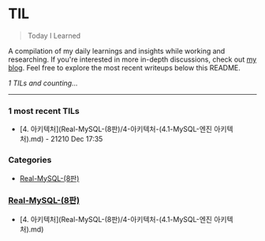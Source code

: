 # TIL
> Today I Learned

A compilation of my daily learnings and insights while working and researching.
If you're interested in more in-depth discussions, check out [my blog][1].
Feel free to explore the most recent writeups below this README.


_1 TILs and counting..._

---

### 1 most recent TILs

- [4. 아키텍처](Real-MySQL-(8판)/4-아키텍처-(4.1-MySQL-엔진 아키텍처).md) - 21210 Dec 17:35

### Categories

- [Real-MySQL-(8판)](#real-mysql-(8판))

### [Real-MySQL-(8판)](#real-mysql-(8판))
- [4. 아키텍처](Real-MySQL-(8판)/4-아키텍처-(4.1-MySQL-엔진 아키텍처).md)

[1]: https://new-pow.tistory.com

